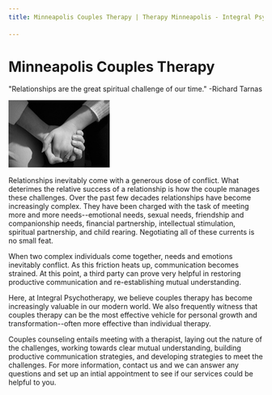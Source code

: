 ```yaml
---
title: Minneapolis Couples Therapy | Therapy Minneapolis - Integral Psychotherapy

---
```


# Minneapolis Couples Therapy

"Relationships are the great spiritual challenge of our time." -Richard Tarnas

![couples therapy minneapolis](/files/couples-therapy-minneapolis.jpg)

Relationships inevitably come with a generous dose of conflict.  What deterimes the relative success of a relationship is how the couple manages these challenges.  Over the past few decades relationships have become increasingly complex.  They have been charged with the task of meeting more and more needs--emotional needs, sexual needs, friendship and companionship needs, financial partnership, intellectual stimulation, spiritual partnership, and child rearing. Negotiating all of these currents is no small feat.

When two complex individuals come together, needs and emotions inevitably conflict.  As this friction heats up, communication becomes strained.  At this point, a third party can prove very helpful in restoring productive communication and re-establishing mutual understanding.

 

Here, at Integral Psychotherapy, we believe couples therapy has become increasingly valuable in our modern world.  We also frequently witness that couples therapy can be the most effective vehicle for personal growth and transformation--often more effective than individual therapy.

Couples counseling entails meeting with a therapist, laying out the nature of the challenges, working towards clear mutual understanding,  building productive communication strategies, and developing strategies to meet the challenges.  For more information, contact us and we can answer any questions and set up an intial appointment to see if our services could be helpful to you.
